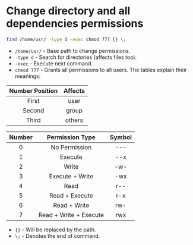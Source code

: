 # Change directory and all dependencies permissions

```bash
find /home/usr/ -type d -exec chmod 777 {} \;
```

* ```/home/usr/``` - Base path to change permissions.
* ```-type d``` - Search for directories (affects files too).
* ```-exec``` - Execute next command.
* ```chmod 777``` - Grants all permissions to all users. The tables explain their meanings:

Number Position | Affects
:---: | :---:
First | user
Second | group
Third | others

Number | Permission Type | Symbol
:---: | :---: | :---:
0 | No Permission | ---
1 | Execute | --x
2 | Write | -w-
3 | Execute + Write | -wx
4 | Read | r--
5 | Read + Execute | r-x
6 | Read + Write | rw-
7 | Read + Write + Execute | rwx

* ```{}``` - Will be replaced by the path.
* ```\;``` - Denotes the end of command.